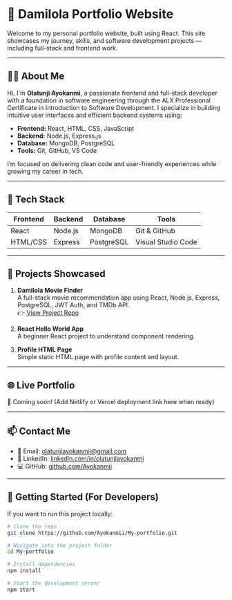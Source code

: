 # 💼 Damilola Portfolio Website

Welcome to my personal portfolio website, built using React. This site showcases my journey, skills, and software development projects — including full-stack and frontend work.

---

## 🧑‍💻 About Me

Hi, I'm **Olatunji Ayokanmi**, a passionate frontend and full-stack developer with a foundation in software engineering through the ALX Professional Certificate in Introduction to Software Development. I specialize in building intuitive user interfaces and efficient backend systems using:

- **Frontend:** React, HTML, CSS, JavaScript  
- **Backend:** Node.js, Express.js  
- **Database:** MongoDB, PostgreSQL  
- **Tools:** Git, GitHub, VS Code

I’m focused on delivering clean code and user-friendly experiences while growing my career in tech.

---

## 🧰 Tech Stack

| Frontend   | Backend  | Database     | Tools              |
|------------|----------|--------------|--------------------|
| React      | Node.js  | MongoDB      | Git & GitHub       |
| HTML/CSS   | Express  | PostgreSQL   | Visual Studio Code |

---

## 📂 Projects Showcased

1. **Damilola Movie Finder**  
   A full-stack movie recommendation app using React, Node.js, Express, PostgreSQL, JWT Auth, and TMDb API.  
   👉 [View Project Repo](https://github.com/Ayokanmii/movie-recommendation-app)

2. **React Hello World App**  
   A beginner React project to understand component rendering.

3. **Profile HTML Page**  
   Simple static HTML page with profile content and layout.

---

## 🌐 Live Portfolio

🚧 Coming soon! (Add Netlify or Vercel deployment link here when ready)

---

## 📫 Contact Me

- 📧 Email: [olatunjiayokanmii@gmail.com](mailto:olatunjiayokanmii@gmail.com)  
- 💼 LinkedIn: [linkedin.com/in/olatunjiayokanmi](https://linkedin.com/in/olatunjiayokanmi)  
- 💻 GitHub: [github.com/Ayokanmii](https://github.com/Ayokanmii)

---

## 🚀 Getting Started (For Developers)

If you want to run this project locally:

```bash
# Clone the repo
git clone https://github.com/Ayokanmii/My-portfolio.git

# Navigate into the project folder
cd My-portfolio

# Install dependencies
npm install

# Start the development server
npm start
